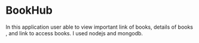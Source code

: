 # BookHub
In this application user able to view important link of books, details of books , and link to access books. I used nodejs and mongodb.
